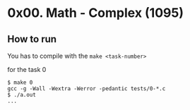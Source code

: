 # 0x00. Math - Complex (1095)
## How to run
You has to compile with the `make <task-number>`

for the task 0

```
$ make 0
gcc -g -Wall -Wextra -Werror -pedantic tests/0-*.c
$ ./a.out
...
```
